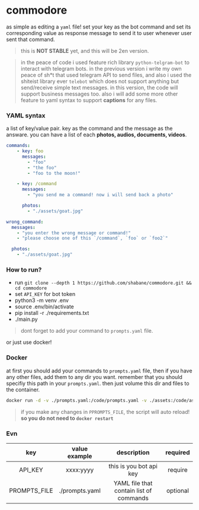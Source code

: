 # commodore

as simple as editing a `yaml` file!
set your key as the bot command and set its corresponding value as response message
to send it to user whenever user sent that command.

> this is **NOT STABLE** yet, and this will be 2en version.

> in the peace of code i used feature rich library `python-telgram-bot` to interact with telegram bots.
> in the previous version i write my own peace of sh*t that used telegram API to send files, and
> also i used the shiteist library ever `telebot` which does not support anything but send/receive simple
> text messages.
> in this version, the code will support business messages too.
> also i will add some more other feature to yaml syntax to support **captions** for any files.

### YAML syntax

a list of key/value pair. key as the command and the message as the answare.
you can have a list of each **photos, audios, documents, videos**.

```yaml
commands:
    - key: foo
      messages:
        - "foo"
        - "the foo"
        - "foo to the moon!"

    - key: /command
      messages:
        - "you send me a command! now i will send back a photo"

      photos:
        - "./assets/goat.jpg"

wrong_command:
  messages:
    - "you enter the wrong message or command!"
    - "please choose one of this `/command`, `foo` or `foo2`"

  photos:
    - "./assets/goat.jpg"
```

### How to run?

- run `git clone --depth 1 https://github.com/shabane/commodore.git && cd commodore`
- set `API_KEY` for bot token
- python3 -m venv .env
- source .env/bin/activate
- pip install -r ./requirements.txt
- ./main.py

> dont forget to add your command to `prompts.yaml` file.

or just use docker!

### Docker

at first you should add your commands to `prompts.yaml` file, then if you have any other files, add them to any dir you want.
remember that you should specifiy this path in your `prompts.yaml`. then just volume this dir and files to the container.

```bash
docker run -d -v ./prompts.yaml:/code/prompts.yaml -v ./assets:/code/assets -e API_KEY='<API_KEY>' mshabane/commodore:1.0.0
```

> if you make any changes in `PPROMPTS_FILE`, the script will auto reload! **so you do not need to `docker restart`**

### Evn

|           key | value example |          description    |   required    |
|:-------------:|:-------------:|:-----------------------:|:-------------:|
|     API_KEY   |   xxxx:yyyy   | this is you bot api key |     require   |
| PROMPTS_FILE  | ./prompts.yaml | YAML file that contain list of commands | optional |

